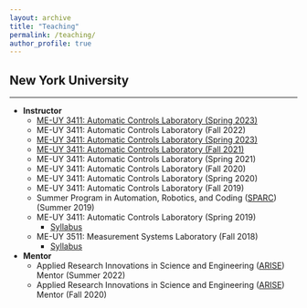```yaml
---
layout: archive
title: "Teaching"
permalink: /teaching/
author_profile: true
---
```


## New York University
---
- **Instructor**
  - [ME-UY 3411: Automatic Controls Laboratory (Spring 2023)](/files/teaching/html/2023-Spring-Automatic-Controls-Lab)
  - ME-UY 3411: Automatic Controls Laboratory (Fall 2022)
  - [ME-UY 3411: Automatic Controls Laboratory (Spring 2023)](/2022-Spring-Automatic-Controls-Lab)
  - [ME-UY 3411: Automatic Controls Laboratory (Fall 2021)](/2021-Fall-Automatic-Controls-Lab)
  - ME-UY 3411: Automatic Controls Laboratory (Spring 2021)
  - ME-UY 3411: Automatic Controls Laboratory (Fall 2020)
  - ME-UY 3411: Automatic Controls Laboratory (Spring 2020)
  - ME-UY 3411: Automatic Controls Laboratory (Fall 2019)
  - Summer Program in Automation, Robotics, and Coding ([SPARC](https://engineering.nyu.edu/academics/programs/k12-stem-education/sparc)) (Summer 2019)
  - ME-UY 3411: Automatic Controls Laboratory (Spring 2019)
      - [Syllabus](/files/teaching/pdf/automaticControlLab.pdf)
  - ME-UY 3511: Measurement Systems Laboratory (Fall 2018)
      - [Syllabus](/files/teaching/pdf/measurementSystemsLab.pdf)
- **Mentor**
  - Applied Research Innovations in Science and Engineering ([ARISE](https://engineering.nyu.edu/academics/programs/k12-stem-education/arise)) Mentor (Summer 2022)
  - Applied Research Innovations in Science and Engineering ([ARISE](https://engineering.nyu.edu/academics/programs/k12-stem-education/arise)) Mentor (Fall 2020)


<!-- {% include base_path %}

{% for post in site.teaching reversed %}
  {% include archive-single.html %}
{% endfor %} -->
